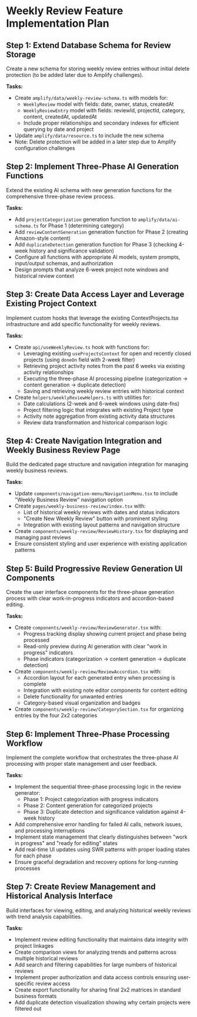 # Weekly Review Feature Implementation Plan

## Step 1: Extend Database Schema for Review Storage

Create a new schema for storing weekly review entries without initial delete protection (to be added later due to Amplify challenges).

**Tasks:**

- Create `amplify/data/weekly-review-schema.ts` with models for:
  - `WeeklyReview` model with fields: date, owner, status, createdAt
  - `WeeklyReviewEntry` model with fields: reviewId, projectId, category, content, createdAt, updatedAt
  - Include proper relationships and secondary indexes for efficient querying by date and project
- Update `amplify/data/resource.ts` to include the new schema
- Note: Delete protection will be added in a later step due to Amplify configuration challenges

## Step 2: Implement Three-Phase AI Generation Functions

Extend the existing AI schema with new generation functions for the comprehensive three-phase review process.

**Tasks:**

- Add `projectCategorization` generation function to `amplify/data/ai-schema.ts` for Phase 1 (determining category)
- Add `reviewContentGeneration` generation function for Phase 2 (creating Amazon-style content)
- Add `duplicateDetection` generation function for Phase 3 (checking 4-week history and significance validation)
- Configure all functions with appropriate AI models, system prompts, input/output schemas, and authorization
- Design prompts that analyze 6-week project note windows and historical review context

## Step 3: Create Data Access Layer and Leverage Existing Project Context

Implement custom hooks that leverage the existing ContextProjects.tsx infrastructure and add specific functionality for weekly reviews.

**Tasks:**

- Create `api/useWeeklyReview.ts` hook with functions for:
  - Leveraging existing `useProjectsContext` for open and recently closed projects (using `doneOn` field with 2-week filter)
  - Retrieving project activity notes from the past 6 weeks via existing activity relationships
  - Executing the three-phase AI processing pipeline (categorization → content generation → duplicate detection)
  - Saving and retrieving weekly review entries with historical context
- Create `helpers/weeklyReviewHelpers.ts` with utilities for:
  - Date calculations (2-week and 6-week windows using date-fns)
  - Project filtering logic that integrates with existing Project type
  - Activity note aggregation from existing activity data structures
  - Review data transformation and historical comparison logic

## Step 4: Create Navigation Integration and Weekly Business Review Page

Build the dedicated page structure and navigation integration for managing weekly business reviews.

**Tasks:**

- Update `components/navigation-menu/NavigationMenu.tsx` to include "Weekly Business Review" navigation option
- Create `pages/weekly-business-review/index.tsx` with:
  - List of historical weekly reviews with dates and status indicators
  - "Create New Weekly Review" button with prominent styling
  - Integration with existing layout patterns and navigation structure
- Create `components/weekly-review/ReviewHistory.tsx` for displaying and managing past reviews
- Ensure consistent styling and user experience with existing application patterns

## Step 5: Build Progressive Review Generation UI Components

Create the user interface components for the three-phase generation process with clear work-in-progress indicators and accordion-based editing.

**Tasks:**

- Create `components/weekly-review/ReviewGenerator.tsx` with:
  - Progress tracking display showing current project and phase being processed
  - Read-only preview during AI generation with clear "work in progress" indicators
  - Phase indicators (categorization → content generation → duplicate detection)
- Create `components/weekly-review/ReviewAccordion.tsx` with:
  - Accordion layout for each generated entry when processing is complete
  - Integration with existing note editor components for content editing
  - Delete functionality for unwanted entries
  - Category-based visual organization and badges
- Create `components/weekly-review/CategorySection.tsx` for organizing entries by the four 2x2 categories

## Step 6: Implement Three-Phase Processing Workflow

Implement the complete workflow that orchestrates the three-phase AI processing with proper state management and user feedback.

**Tasks:**

- Implement the sequential three-phase processing logic in the review generator:
  - Phase 1: Project categorization with progress indicators
  - Phase 2: Content generation for categorized projects
  - Phase 3: Duplicate detection and significance validation against 4-week history
- Add comprehensive error handling for failed AI calls, network issues, and processing interruptions
- Implement state management that clearly distinguishes between "work in progress" and "ready for editing" states
- Add real-time UI updates using SWR patterns with proper loading states for each phase
- Ensure graceful degradation and recovery options for long-running processes

## Step 7: Create Review Management and Historical Analysis Interface

Build interfaces for viewing, editing, and analyzing historical weekly reviews with trend analysis capabilities.

**Tasks:**

- Implement review editing functionality that maintains data integrity with project linkages
- Create comparison views for analyzing trends and patterns across multiple historical reviews
- Add search and filtering capabilities for large numbers of historical reviews
- Implement proper authorization and data access controls ensuring user-specific review access
- Create export functionality for sharing final 2x2 matrices in standard business formats
- Add duplicate detection visualization showing why certain projects were filtered out
